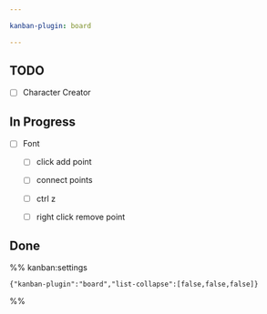 ```yaml
---

kanban-plugin: board

---
```


## TODO

- [ ] Character Creator


## In Progress

- [ ] Font
	- [ ] click add point
	- [ ] connect points
	- [ ] ctrl z
	- [ ] right click remove point


## Done





%% kanban:settings
```
{"kanban-plugin":"board","list-collapse":[false,false,false]}
```
%%